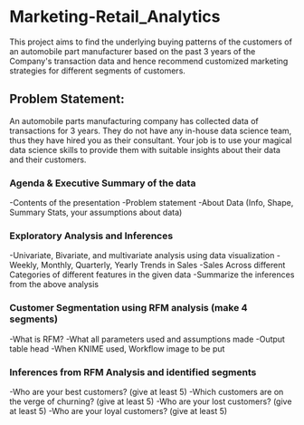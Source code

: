 # Marketing-Retail_Analytics

This project aims to find the underlying buying patterns of the customers of an automobile part manufacturer 
based on the past 3 years of the Company's transaction data and hence recommend customized marketing strategies for different segments of customers.

## Problem Statement:
An automobile parts manufacturing company has collected data of transactions for 3 years. They do not have any in-house data science team, thus they have hired you as their consultant.
Your job is to use your magical data science skills to provide them with suitable insights about their data and their customers.

### Agenda & Executive Summary of the data
-Contents of the presentation
-Problem statement
-About Data (Info, Shape, Summary Stats, your assumptions about data)
### Exploratory Analysis and Inferences
-Univariate, Bivariate, and multivariate analysis using data visualization
-Weekly, Monthly, Quarterly, Yearly Trends in Sales
-Sales Across different Categories of different features in the given data
-Summarize the inferences from the above analysis
### Customer Segmentation using RFM analysis (make 4 segments)
-What is RFM?
-What all parameters used and assumptions made
-Output table head 
-When KNIME used, Workflow image to be put
### Inferences from RFM Analysis and identified segments
-Who are your best customers? (give at least 5)
-Which customers are on the verge of churning? (give at least 5)
-Who are your lost customers? (give at least 5)
-Who are your loyal customers? (give at least 5)
